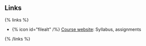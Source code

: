 ## Links

{% links %}

- {% icon id="filealt" /%} [Course website](https://3700.network/): Syllabus, assignments

{% /links %}
